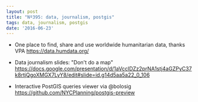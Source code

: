```yaml
---
layout: post
title: "Nº395: data, journalism, postgis"
tags: data, journalism, postgis
date: '2016-06-23'
---
```


* One place to find, share and use worldwide humanitarian data, thanks VPA
  https://data.humdata.org/

* Data journalism slides: "Don't do a map"
  https://docs.google.com/presentation/d/1aVccIDZz2prNA1stj4aGZPyC37k8rtjQgoXMGX7LyY8/edit#slide=id.g14d5aa5a22_0_106

* Interactive PostGIS queries viewer via @bolosig
  https://github.com/NYCPlanning/postgis-preview
